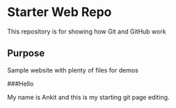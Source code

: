 # Starter Web Repo

This repository is for showing how Git and GitHub work

## Purpose

Sample website with plenty of files for demos

###Hello

My name is Ankit and this is my starting git page editing.
